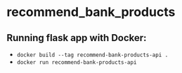 # recommend_bank_products

## Running flask app with Docker:

* `docker build --tag recommend-bank-products-api .`
* `docker run recommend-bank-products-api`